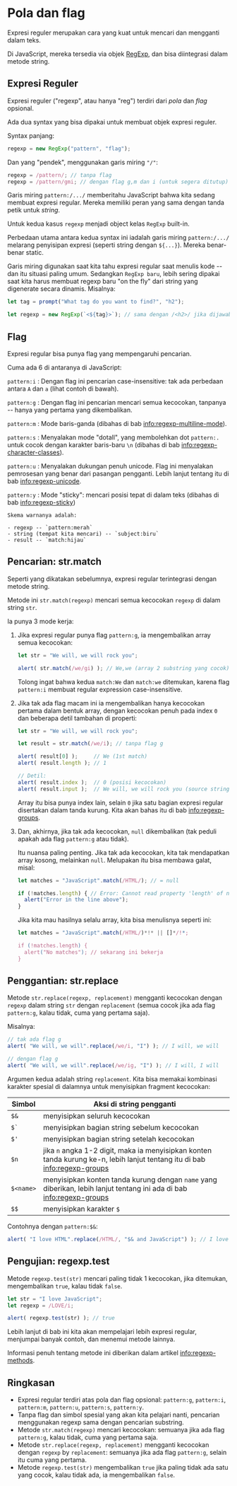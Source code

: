 # Pola dan flag

Expresi reguler merupakan cara yang kuat untuk mencari dan mengganti dalam teks.

Di JavaScript, mereka tersedia via objek [RegExp](mdn:js/RegExp), dan bisa diintegrasi dalam metode string.

## Expresi Reguler

Expresi reguler ("regexp", atau hanya "reg") terdiri dari *pola* dan *flag* opsional.

Ada dua syntax yang bisa dipakai untuk membuat objek expresi reguler.

Syntax panjang:

```js
regexp = new RegExp("pattern", "flag");
```

Dan yang "pendek", menggunakan garis miring `"/"`:

```js
regexp = /pattern/; // tanpa flag
regexp = /pattern/gmi; // dengan flag g,m dan i (untuk segera ditutup)
```

Garis miring `pattern:/.../` memberitahu JavaScript bahwa kita sedang membuat expresi regular. Mereka memiliki peran yang sama dengan tanda petik untuk *string*.

Untuk kedua kasus `regexp` menjadi object kelas `RegExp` built-in.

Perbedaan utama antara kedua syntax ini iadalah garis miring `pattern:/.../` melarang penyisipan expresi (seperti string dengan `${...}`). Mereka benar-benar static.

Garis miring digunakan saat kita tahu expresi regular saat menulis kode -- dan itu situasi paling umum. Sedangkan `RegExp baru`, lebih sering dipakai saat kita harus membuat regexp baru "on the fly" dari string yang digenerate secara dinamis. Misalnya:

```js
let tag = prompt("What tag do you want to find?", "h2");

let regexp = new RegExp(`<${tag}>`); // sama dengan /<h2>/ jika dijawab "h2" di prompt di atas
```

## Flag

Expresi regular bisa punya flag yang mempengaruhi pencarian.

Cuma ada 6 di antaranya di JavaScript:

`pattern:i`
: Dengan flag ini pencarian case-insensitive: tak ada perbedaan antara `A` dan `a` (lihat contoh di bawah).

`pattern:g`
: Dengan flag ini pencarian mencari semua kecocokan, tanpanya -- hanya yang pertama yang dikembalikan.

`pattern:m`
: Mode baris-ganda (dibahas di bab <info:regexp-multiline-mode>).

`pattern:s`
: Menyalakan mode "dotall", yang membolehkan dot `pattern:.` untuk cocok dengan karakter baris-baru `\n` (dibahas di bab <info:regexp-character-classes>).

`pattern:u`
: Menyalakan dukungan penuh unicode. Flag ini menyalakan pemrosesan yang benar dari pasangan pengganti. Lebih lanjut tentang itu di bab <info:regexp-unicode>.

`pattern:y`
: Mode "sticky": mencari posisi tepat di dalam teks  (dibahas di bab <info:regexp-sticky>)

```smart header="Warna"
Skema warnanya adalah:

- regexp -- `pattern:merah`
- string (tempat kita mencari) -- `subject:biru`
- result -- `match:hijau`
```

## Pencarian: str.match

Seperti yang dikatakan sebelumnya, expresi regular terintegrasi dengan metode string.

Metode ini `str.match(regexp)` mencari semua kecocokan `regexp` di dalam string `str`.

Ia punya 3 mode kerja:

1. Jika expresi regular punya flag `pattern:g`, ia mengembalikan array semua kecocokan:
    ```js run
    let str = "We will, we will rock you";

    alert( str.match(/we/gi) ); // We,we (array 2 substring yang cocok)
    ```
    Tolong ingat bahwa kedua `match:We` dan `match:we` ditemukan, karena flag `pattern:i` membuat regular expression case-insensitive.

2. Jika tak ada flag macam ini ia mengembalikan hanya kecocokan pertama dalam bentuk array, dengan kecocokan penuh pada index `0` dan beberapa detil tambahan di properti:
    ```js run
    let str = "We will, we will rock you";

    let result = str.match(/we/i); // tanpa flag g

    alert( result[0] );     // We (1st match)
    alert( result.length ); // 1

    // Detil:
    alert( result.index );  // 0 (posisi kecocokan)
    alert( result.input );  // We will, we will rock you (source string)
    ```
    Array itu bisa punya index lain, selain `0` jika satu bagian expresi regular disertakan dalam tanda kurung. Kita akan bahas itu di bab <info:regexp-groups>.

3. Dan, akhirnya, jika tak ada kecocokan, `null` dikembalikan (tak peduli apakah ada flag `pattern:g` atau tidak).

    Itu nuansa paling penting. Jika tak ada kecocokan, kita tak mendapatkan array kosong, melainkan `null`. Melupakan itu bisa membawa galat, misal:

    ```js run
    let matches = "JavaScript".match(/HTML/); // = null

    if (!matches.length) { // Error: Cannot read property 'length' of null
      alert("Error in the line above");
    }
    ```

    Jika kita mau hasilnya selalu array, kita bisa menulisnya seperti ini:

    ```js run
    let matches = "JavaScript".match(/HTML/)*!* || []*/!*;

    if (!matches.length) {
      alert("No matches"); // sekarang ini bekerja
    }
    ```

## Penggantian: str.replace

Metode `str.replace(regexp, replacement)` mengganti kecocokan dengan `regexp` dalam string `str` dengan `replacement` (semua cocok jika ada flag `pattern:g`, kalau tidak, cuma yang pertama saja).

Misalnya:

```js run
// tak ada flag g
alert( "We will, we will".replace(/we/i, "I") ); // I will, we will

// dengan flag g
alert( "We will, we will".replace(/we/ig, "I") ); // I will, I will
```

Argumen kedua adalah string `replacement`. Kita bisa memakai kombinasi karakter spesial di dalamnya untuk menyisipkan fragment kecocokan:

| Simbol | Aksi di string pengganti |
|--------|--------|
|`$&`|menyisipkan seluruh kecocokan|
|<code>$&#096;</code>|menyisipkan bagian string sebelum kecocokan|
|`$'`|menyisipkan bagian string setelah kecocokan|
|`$n`|jika `n` angka 1-2 digit, maka ia menyisipkan konten tanda kurung ke-n, lebih lanjut tentang itu di bab <info:regexp-groups>|
|`$<name>`|menyisipkan konten tanda kurung dengan `name` yang diberikan, lebih lanjut tentang ini ada di bab <info:regexp-groups>|
|`$$`|menyisipkan karakter `$` |

Contohnya dengan `pattern:$&`:

```js run
alert( "I love HTML".replace(/HTML/, "$& and JavaScript") ); // I love HTML and JavaScript
```

## Pengujian: regexp.test

Metode `regexp.test(str)` mencari paling tidak 1 kecocokan, jika ditemukan, mengembalikan `true`, kalau tidak `false`.

```js run
let str = "I love JavaScript";
let regexp = /LOVE/i;

alert( regexp.test(str) ); // true
```

Lebih lanjut di bab ini kita akan mempelajari lebih expresi regular, menjumpai banyak contoh, dan menemui metode lainnya.

Informasi penuh tentang metode ini diberikan dalam artikel <info:regexp-methods>.

## Ringkasan

- Expresi regular terdiri atas pola dan flag opsional: `pattern:g`, `pattern:i`, `pattern:m`, `pattern:u`, `pattern:s`, `pattern:y`.
- Tanpa flag dan simbol spesial yang akan kita pelajari nanti, pencarian menggunakan regexp sama dengan pencarian substring.
- Metode `str.match(regexp)` mencari kecocokan: semuanya jika ada flag `pattern:g`, kalau tidak, cuma yang pertama saja.
- Metode `str.replace(regexp, replacement)` mengganti kecocokan dengan `regexp` by `replacement`: semuanya jika ada flag `pattern:g`, selain itu cuma yang pertama.
- Metode `regexp.test(str)` mengembalikan `true` jika paling tidak ada satu yang cocok, kalau tidak ada, ia mengembalikan `false`.
